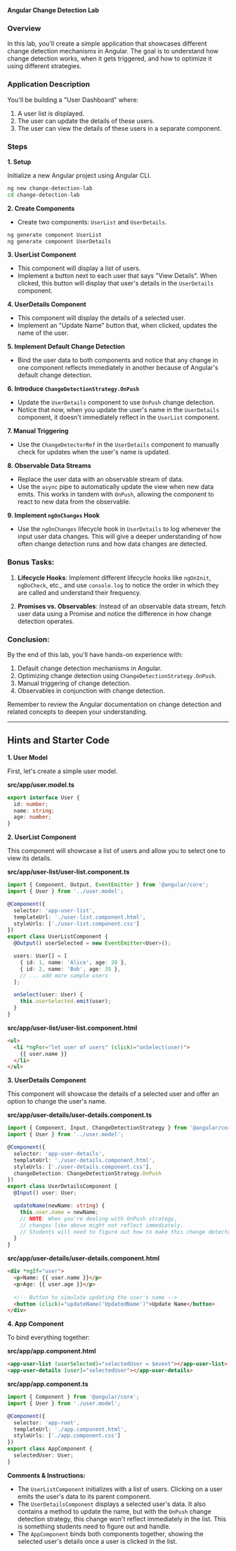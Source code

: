 **Angular Change Detection Lab**

### Overview

In this lab, you'll create a simple application that showcases different change detection mechanisms in Angular. The goal is to understand how change detection works, when it gets triggered, and how to optimize it using different strategies.

### Application Description

You'll be building a "User Dashboard" where:

1. A user list is displayed.
2. The user can update the details of these users.
3. The user can view the details of these users in a separate component.

### Steps

**1. Setup**

Initialize a new Angular project using Angular CLI.

```bash
ng new change-detection-lab
cd change-detection-lab
```

**2. Create Components**

- Create two components: `UserList` and `UserDetails`.
  
```bash
ng generate component UserList
ng generate component UserDetails
```

**3. UserList Component**

- This component will display a list of users.
- Implement a button next to each user that says "View Details". When clicked, this button will display that user's details in the `UserDetails` component.

**4. UserDetails Component**

- This component will display the details of a selected user.
- Implement an "Update Name" button that, when clicked, updates the name of the user.

**5. Implement Default Change Detection**

- Bind the user data to both components and notice that any change in one component reflects immediately in another because of Angular's default change detection.

**6. Introduce `ChangeDetectionStrategy.OnPush`**

- Update the `UserDetails` component to use `OnPush` change detection.
- Notice that now, when you update the user's name in the `UserDetails` component, it doesn't immediately reflect in the `UserList` component.

**7. Manual Triggering**

- Use the `ChangeDetectorRef` in the `UserDetails` component to manually check for updates when the user's name is updated.

**8. Observable Data Streams**

- Replace the user data with an observable stream of data.
- Use the `async` pipe to automatically update the view when new data emits. This works in tandem with `OnPush`, allowing the component to react to new data from the observable.

**9. Implement `ngOnChanges` Hook**

- Use the `ngOnChanges` lifecycle hook in `UserDetails` to log whenever the input user data changes. This will give a deeper understanding of how often change detection runs and how data changes are detected.

### Bonus Tasks:

1. **Lifecycle Hooks**: Implement different lifecycle hooks like `ngOnInit`, `ngDoCheck`, etc., and use `console.log` to notice the order in which they are called and understand their frequency.

2. **Promises vs. Observables**: Instead of an observable data stream, fetch user data using a Promise and notice the difference in how change detection operates.

### Conclusion:

By the end of this lab, you'll have hands-on experience with:

1. Default change detection mechanisms in Angular.
2. Optimizing change detection using `ChangeDetectionStrategy.OnPush`.
3. Manual triggering of change detection.
4. Observables in conjunction with change detection.

Remember to review the Angular documentation on change detection and related concepts to deepen your understanding.

---

## Hints and Starter Code

**1. User Model**

First, let's create a simple user model.

**src/app/user.model.ts**

```typescript
export interface User {
  id: number;
  name: string;
  age: number;
}
```

**2. UserList Component**

This component will showcase a list of users and allow you to select one to view its details.

**src/app/user-list/user-list.component.ts**

```typescript
import { Component, Output, EventEmitter } from '@angular/core';
import { User } from '../user.model';

@Component({
  selector: 'app-user-list',
  templateUrl: './user-list.component.html',
  styleUrls: ['./user-list.component.css']
})
export class UserListComponent {
  @Output() userSelected = new EventEmitter<User>();

  users: User[] = [
    { id: 1, name: 'Alice', age: 28 },
    { id: 2, name: 'Bob', age: 35 },
    // ... add more sample users
  ];

  onSelect(user: User) {
    this.userSelected.emit(user);
  }
}
```

**src/app/user-list/user-list.component.html**

```html
<ul>
  <li *ngFor="let user of users" (click)="onSelect(user)">
    {{ user.name }}
  </li>
</ul>
```

**3. UserDetails Component**

This component will showcase the details of a selected user and offer an option to change the user's name.

**src/app/user-details/user-details.component.ts**

```typescript
import { Component, Input, ChangeDetectionStrategy } from '@angular/core';
import { User } from '../user.model';

@Component({
  selector: 'app-user-details',
  templateUrl: './user-details.component.html',
  styleUrls: ['./user-details.component.css'],
  changeDetection: ChangeDetectionStrategy.OnPush
})
export class UserDetailsComponent {
  @Input() user: User;

  updateName(newName: string) {
    this.user.name = newName;
    // NOTE: When you're dealing with OnPush strategy, 
    // changes like above might not reflect immediately.
    // Students will need to figure out how to make this change detected.
  }
}
```

**src/app/user-details/user-details.component.html**

```html
<div *ngIf="user">
  <p>Name: {{ user.name }}</p>
  <p>Age: {{ user.age }}</p>
  
  <!-- Button to simulate updating the user's name -->
  <button (click)="updateName('UpdatedName')">Update Name</button>
</div>
```

**4. App Component**

To bind everything together:

**src/app/app.component.html**

```html
<app-user-list (userSelected)="selectedUser = $event"></app-user-list>
<app-user-details [user]="selectedUser"></app-user-details>
```

**src/app/app.component.ts**

```typescript
import { Component } from '@angular/core';
import { User } from './user.model';

@Component({
  selector: 'app-root',
  templateUrl: './app.component.html',
  styleUrls: ['./app.component.css']
})
export class AppComponent {
  selectedUser: User;
}
```

**Comments & Instructions:**

- The `UserListComponent` initializes with a list of users. Clicking on a user emits the user's data to its parent component.
- The `UserDetailsComponent` displays a selected user's data. It also contains a method to update the name, but with the `OnPush` change detection strategy, this change won't reflect immediately in the list. This is something students need to figure out and handle.
- The `AppComponent` binds both components together, showing the selected user's details once a user is clicked in the list.
